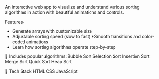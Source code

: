 An interactive web app to visualize and understand various sorting algorithms in action with beautiful animations and controls.

 Features-
* Generate arrays with customizable size
* Adjustable sorting speed (slow to fast)
*Smooth transitions and color-coded animations
* Learn how sorting algorithms operate step-by-step

🧪 Includes popular algorithms:
Bubble Sort
Selection Sort
Insertion Sort
Merge Sort
Quick Sort
Heap Sort

🧰 Tech Stack
HTML
CSS
JavaScript
